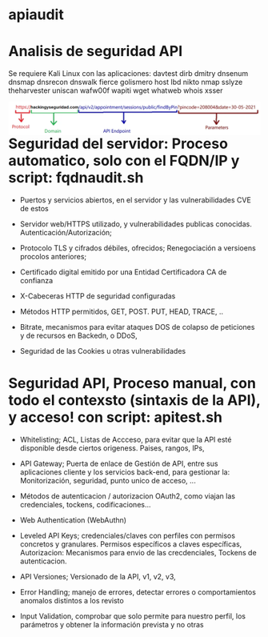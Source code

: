 # apiaudit

# Analisis de seguridad API

Se requiere Kali Linux con las aplicaciones: davtest dirb dmitry dnsenum dnsmap dnsrecon dnswalk fierce golismero host lbd nikto nmap sslyze theharvester uniscan wafw00f wapiti wget whatweb whois xsser


<img style="float:left" alt="API sintaxis" src="https://github.com/hackingyseguridad/apiaudit/blob/main/api.png">

# Seguridad del servidor: Proceso automatico, solo con el FQDN/IP y script: fqdnaudit.sh

- Puertos y servicios abiertos, en el servidor y las vulnerabilidades CVE de estos

- Servidor web/HTTPS utilizado, y vulnerabilidades publicas conocidas. Autenticación/Autorización;

- Protocolo TLS y cifrados débiles, ofrecidos; Renegociación a versioens procolos anteriores;

- Certificado digital  emitido por una  Entidad Certificadora CA  de confianza

- X-Cabeceras HTTP de seguridad configuradas

- Métodos HTTP permitidos, GET, POST. PUT, HEAD, TRACE, ..

- Bitrate, mecanismos para evitar ataques DOS de colapso de peticiones y de recursos en Backedn, o DDoS,

- Seguridad de las Cookies u otras vulnerabilidades

# Seguridad API, Proceso manual, con todo el contexsto (sintaxis de la API), y acceso! con script: apitest.sh 

- Whitelisting; ACL, Listas de Accceso, para evitar que la API esté disponible desde ciertos origeness. Paises, rangos, IPs,

- API Gateway; Puerta de enlace de Gestión de API, entre sus aplicaciones cliente y los servicios back-end, para gestionar la: Monitorización, seguridad, punto unico de acceso, ...

- Métodos de autenticacion / autorizacion OAuth2, como viajan las credenciales, tockens, codificaciones...

- Web Authentication (WebAuthn)

- Leveled API Keys; credenciales/claves con perfiles con permisos concretos y granulares. Permisos específicos a claves específicas, Autorizacion: Mecanismos para envio de las crecdenciales, Tockens de autenticacion.

- API Versiones; Versionado de la API, v1, v2, v3,

- Error Handling; manejo de errores, detectar errores o comportamientos anomalos distintos a los revisto

- Input Validation, comprobar que solo permite para nuestro perfil, los parámetros y obtener la información prevista y no otras

